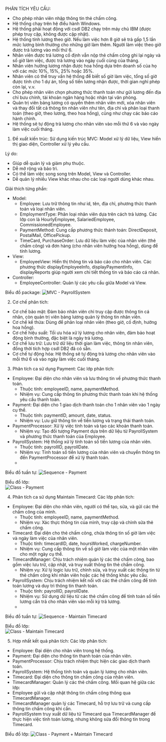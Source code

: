PHÂN TÍCH YÊU CẦU:
  - Cho phép nhân viên nhập thông tin thẻ chấm công.
  - Hệ thống chạy trên hệ điều hành Windows.
  - Hệ thống phải hoạt động với csdl DB2 chạy trên máy chủ IBM (được phép truy cập, không được cập nhật).
  - Hệ thống tính lương theo giờ. Nếu làm việc hơn 8 giờ sẽ trả gấp 1,5 lần mức lương bình thường cho những giờ làm thêm. Người làm việc theo giờ được trả lương vào mỗi thứ 6.
  - Nhân viên được trả lương cố định vẫn nộp thẻ chấm công ghi lại ngày và số giờ làm việc, được trả lương vào ngày cuối cùng của tháng.
  - Nhân viên hưởng lương nhận được hoa hồng dựa trên doanh số của họ với các mức 10%, 15%, 25% hoặc 35%.
  - Nhân viên có thể truy vấn hệ thống để biết số giờ làm việc, tổng số giờ được tính cho 1 dự án, tổng số tiền lương nhận được, thời gian nghỉ phép còn lại, v.v.
  - Cho phép nhân viên chọn phương thức thanh toán như gửi lương đến địa chỉ bưu chính, tài khoản ngân hàng hoặc nhận tại văn phòng.
  - Quản trị viên bảng lương có quyền thêm nhân viên mới, xóa nhân viên và thay đổi tất cả thông tin nhân viên như tên, địa chỉ và phân loại thanh toán (theo giờ, theo lương, theo hoa hồng), cũng như chạy các báo cáo hành chính.
  - Hệ thống sẽ tự động trả lương cho nhân viên vào mỗi thứ 6 và vào ngày làm việc cuối tháng.

1. Đề xuất kiến trúc:
Sử dụng kiến trúc MVC: Model xử lý dữ liệu, View hiển thị giao diện, Controller xử lý yêu cầu.

Lý do:
  - Giúp dễ quản lý và giảm phụ thuộc.
  - Dễ mở rộng và bảo trì.
  - Có thể làm việc song song trên Model, View và Controller.
  - Dễ quản lý nhiều View khác nhau cho các loại người dùng khác nhau.
    
Giải thích từng phần:
  - Model:
      + Employee: Lưu trữ thông tin như id, tên, địa chỉ, phương thức thanh toán và loại nhân viên.
      + EmploymentType: Phân loại nhân viên dựa trên cách trả lương. Các lớp con là HourlyEmployee, SalariedEmployee, CommissionedEmployee.
      + PaymentMethod: Cung cấp phương thức thánh toán: DirectDeposit, PostalMail, OfficePickup.
      + TimeCard, PurchaseOrder: Lưu dữ liệu làm việc của nhân viên (thẻ chấm công) và đơn hàng (cho nhân viên hưởng hoa hồng), dùng để tính lương.
  - View:
      + EmployeeView: Hiển thị thông tin và báo cáo cho nhân viên. Các phương thức displayEmployeeInfo, displayPaymentInfo, displayReports giúp người xem chi tiết thông tin và báo cáo cá nhân.
  - Controller:
      + EmployeeController: Quản lý các yêu cầu giữa Model và View.

Biểu đồ package: 
![MVC - PayrollSystem](https://www.planttext.com/api/plantuml/png/b5NDRjim3BxxANpC3da1eoXQ90FQGzfWBTOpAp694Fr1ahiPMvwiXptINc5oOpkHBCKT3mPiVXB9Zn_fl-z_Rgm3ush12mra3riirz0OnVbJOnsAybTHbDvwvqfHvFvZsHdXO6tvLMYk6iGpnz5wn_soAfbqaVS115QbTOR9RUIwfTIWjHclJr6WT2jqEqMhy3MPGUj-RhIF5hv7O0ASr1mS-XjdNwgIglgLdq278ghxcGbSWA6ZkfV-ZkhZ6JdkL6tiYp9xfDFNhsj3Tc3nqL0qduznArGjtQNhuTNJ2iG5xUiv6GMQP2NCkYsHDuCayAT3IUCWqPadu60OqlyxjL12C6kPajCdSxK7sXcLhc4eP0O1hPw7DyLebeKbCqZS4hMop0r9fPNQPQByAF8LCFuf-EDcmmYk6TdNEdDWE36GCvzVvoWDCEd0aKwkVi_dKRSlGkCcNmIdUflEjH_2mPkKnKTLv_DKdCr4lzs-C_oHNMwHysYKMSrF8hcN6pMBfH4WEsQdWT-yT8op8z0XbVX2ITSkxM1DXEad8KS3El2KoScWK6yu0QerzKjY0hH5YSR3SkKTJHj5_FhlVaKP3beRIUAip9FO4zB9uDecTmGVYXi_K-sVyHy0003__mC0)

2. Cơ chế phân tích:
  - Cơ chế bảo mật: Đảm bảo nhân viên chỉ truy cập được thông tin cá nhân, còn quản trị viên bảng lương quản lý thông tin nhân viên.
  - Cơ chế kế thừa: Dùng để phân loại nhân viên (theo giờ, cố định, hưởng hoa hồng).
  - Cơ chế hiệu suất: Tối ưu hóa xử lý lương cho nhân viên, đảm bảo hoạt động bình thường, đặc biệt là ngày trả lương.
  - Cơ chế lưu trữ: Lưu trữ dữ liệu thời gian làm việc, thông tin nhân viên, đồng thời tích hợp csdl DB2 đã có sẵn.
  - Cơ chế tự động hóa: Hệ thống sẽ tự động trả lương cho nhân viên vào mỗi thứ 6 và vào ngày làm việc cuối tháng.
    
3. Phân tích ca sử dụng Payment:
Các lớp phân tích:
  - Employee: Đại diện cho nhân viên và lưu thông tin về phương thức thanh toán.
      + Thuộc tính: employeeID, name, paymentMethod.
      + Nhiệm vụ: Cung cấp thông tin phương thức thanh toán khi hệ thống yêu cầu thanh toán.
  - Payment: Đại diện cho 1 giao dịch thanh toán cho 1 nhân viên vào 1 ngày cụ thể.
      + Thuộc tính: paymentID, amount, date, status.
      + Nhiệm vụ: Lưu giữ thông tin về tiền lương và trạng thái thanh toán.
  - PaymentProcessor: Xử lý việc tính toán và tạo các khoản thanh toán.
      + Nhiệm vụ: Tạo đối tượng Payment dựa trên dữ liệu từ PayrollSystem và phương thức thanh toán của Employee.
  - PayrollSystem: Hệ thống xử lý tính toán số tiền lương của nhân viên.
      + Thuộc tính: payrollID, payrollDate.
      + Nhiệm vụ: Tính toán số tiền lương của nhân viên và chuyển thông tin đến PaymentProcessor để xử lý thanh toán.
      + 
Biểu đồ tuần tự:
![Sequence - Payment](https://www.planttext.com/api/plantuml/png/Z99D3eCW48Ntd6BYIfDw0HTDk-YkJKmy0O59DG4nC2uyMnSzKgzGgDXgVqpPpUDzxm7XThdk775BlLQC2p8MAb6Zx1NAqXg1pW5ta3n5Y6h2kDHD2_aMIZvOerGrE49Tm2CkQj6SPcnX2jH1TyeCY0MSaQRXs3Zovcc4_3CUPrR6mA_rQB-hiQKJKcsapmx4Mdutzp_StqlUCC6Lw1Kdz7fiUKD69cJ7Lp5sXiczDdrBYyA55rwynooELM5CfoVPVCHbywWVHuWN_hEv6zMfEcCxR6NuF7S0003__mC0)

Biểu đồ lớp:  
![Class - Payment](https://www.planttext.com/api/plantuml/png/R59BJiCm4Dtd5AEkg4Gku0MgH5YmGAhe2QnaW4Z-fFQuKeGu6GkEn1MOD6DJGxFmuirxCs_UvFlpQnT91qhMDBtHCSA3dOoV4U6z0VvQG04UEmMZ8q6TjgZWG65qhm9DUhRew0dfpG-bzj58u_rQBds5NhVLrYT72bwCrnaRDF6eZby1s36bM4q7c8BlCKQPShDLSFBZy6_yVgNv83u0-e3SEklojge4SLkRuiR25Nr4DsIrx5Gerrm4RynXZeJsCee5hQCGiAktPx_QzCcibg_OtURmU6QvPTlU_HcjOCDHdCO1os7MmssQcYZIEZjMF-CnOQHSEyjgqeLo4ToVS_xbxpYtvRVx0G00__y30000)

4. Phân tích ca sử dụng Maintain Timecard:
Các lớp phân tích:
  - Employee: Đại diện cho nhân viên, người có thể tạo, sửa, và gửi các thẻ chấm công của mình.
      + Thuộc tính: employeeID, name, paymentMethod.
      + Nhiệm vụ: Xác thực thông tin của mình, truy cập và chỉnh sửa thẻ chấm công.
  - Timecard: Đại diện cho thẻ chấm công, chứa thông tin số giờ làm việc và ngày làm việc của nhân viên.
      + Thuộc tính: timecardID, date, hoursWorked, chargeNumber.
      + Nhiệm vụ: Cung cấp thông tin về số giờ làm việc của một nhân viên cho một ngày cụ thể.
  - TimecardManager: Chịu trách nhiệm quản lý các thẻ chấm công, bao gồm việc lưu trữ, cập nhật, và truy xuất thông tin thẻ chấm công.
      + Nhiệm vụ: Xử lý logic lưu trữ, chỉnh sửa, và truy xuất các thông tin từ thẻ chấm công khi nhân viên hoặc các hệ thống khác yêu cầu.
  - PayrollSystem: Chịu trách nhiệm kết nối với các thẻ chấm công để tính toán lương và duy trì thông tin thanh toán.
      + Thuộc tính: payrollID, payrollDate.
      + Nhiệm vụ: Sử dụng dữ liệu từ các thẻ chấm công để tính toán số tiền lương cần trả cho nhân viên vào mỗi kỳ trả lương.
      + 
Biều đồ tuần tự:
![Sequence - Maintain Timecard](https://www.planttext.com/api/plantuml/png/R951JiCm44NtFiKiGMhKVOHGfT8b2BK8rXDxQAtQiHcFaN8s5Xo9As17fL5Gjdx_lndRFr_VcoJ8ahrJg2Kmx7nqOI02J40-gbYerJPYB_1YFMbayuWz7ebhHFnYOaHwXfvnuE3SOKX2llAOb2eJeBalbXRsz94f2KY0BHCAhNV6JaObVapgTX73ZIbdApY5pEajy9dC2lG9-KXFsNV4jrLmrpIZuThIeygiSwnrCrlea3k_lC0hEblpSrPWJAL6lPa6l9SdlTmSjkXqTYWsz4h5z6VRax2bpya63oXu2PHzsckHgifJUSmE4na8_R-EsfJXzIz_0G00__y30000)

Biểu đồ lớp:  
![Class - Maintain Timecard](https://www.planttext.com/api/plantuml/png/Z5BDJeGm4BxtAIQS95dYdOFP0nuyh36YyJnBPu5iVqWf9iJuP1vy95_1ihGLTZMH0u6lq-yly_NnkUqj6Zj8mIg1VG-tiXDw988t1kx9W3nmL-JGAkjHXP9oAArfLUsX3aT9okx8DfglpW3wOIzR-zHAgj3mA-i_SWXGciEhRZbxPzv7E8W-mfsr3uxM-IZSsmED7ap_eisH7Fj1Q0oJLOEcflj1xib4TnToErHOa_6g09KXnnsDXpBosDDcOM4pgtlTz2UT9niwlYJxkuLvl2RxJ-6bL8pqWAFHGfHZRqd66hiPNRVemM9TfakFeXg4-tTSlrX8GyDEC-vDbjrSj9b3KfusuFhvL472pYUMjwRn6K_OEiJvr2CXdsf0E6WJKYHiIufF6_qD003__mC0)

5. Hợp nhất kết quả phân tích:
Các lớp phân tích:
  - Employee: Đại diện cho nhân viên trong hệ thống.
  - Payment: Đại diện cho thông tin thanh toán của nhân viên.
  - PaymentProcessor: Chịu trách nhiệm thực hiện các giao dịch thanh toán.
  - PayrollSystem: Hệ thống tính toán và quản lý lương cho nhân viên.
  - Timecard: Đại diện cho thông tin chấm công của nhân viên.
  - TimecardManager: Quản lý các thẻ chấm công.
Mối quan hệ giữa các lớp:
  - Employee gửi và cập nhật thông tin chấm công thông qua TimecardManager.
  - TimecardManager quản lý các Timecard, hỗ trợ lưu trữ và cung cấp thông tin chấm công khi cần.
  - PayrollSystem truy xuất dữ liệu từ Timecard qua TimecardManager để thực hiện việc tính toán lương, nhưng không sửa đổi thông tin trong Timecard.
    
Biểu đồ lớp:
![Class - Payment + Maintain Timecard](https://www.planttext.com/api/plantuml/png/Z5FBJiCm4BpdArOvjL8ZxZwW7igXXwAAWZYxpf96-17PwqeLuiiuy4dy0axZf35f9NA8al7kp7Yy_ldwNZhYbhoIcP3SENXGZJGdHFZ883m5O0JMAmQrfeXghf31ZcojgmWr_AHGqmRfOCfa3S3vlQhfkLOek2rd53yOzD2SmT7KPVQPHH_RZcsm4TbJ5rmPhud1cpISqi8Lfs2mVKyujzO8TCxOI0xGT4XSdqKArZTSCsUDbBkJ8rHZYosQMepWo4udARWKNeR_m3NhCsP3_FD-KuDcdzGWruUOwfMfK047uwrxDVOTopGeSU2smaUlzcY7uvh8RRZc5LwY4XO3zt2IK-UBaOL5fnvrvvVZZcI-ASTajyUYAw-G_YaybWfR6eQwAEudEsEGxyxZUVTojfDdVol6NMrvX-TPEWOtk9ym98j7RDtnQpsJgGnDQrrJ7RpqqvndIzHbUqj_0G00__y30000)
